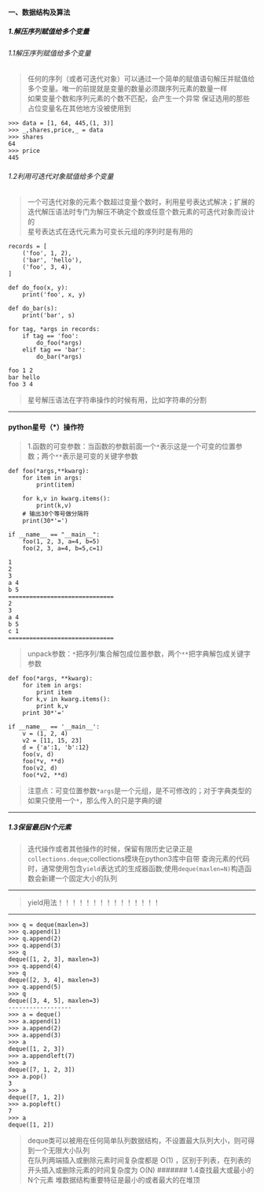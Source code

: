 #### 一、数据结构及算法
##### 1.解压序列赋值给多个变量
###### 1.1解压序列赋值给多个变量
> 任何的序列（或者可迭代对象）可以通过一个简单的赋值语句解压并赋值给多个变量。唯一的前提就是变量的数量必须跟序列元素的数量一样    
> 如果变量个数和序列元素的个数不匹配，会产生一个异常 
> 保证选用的那些占位变量名在其他地方没被使用到    
```
>>> data = [1, 64, 445,(1, 3)]
>>> _,shares,price,_ = data
>>> shares
64
>>> price
445
```
###### 1.2利用可迭代对象赋值给多个变量
> 一个可迭代对象的元素个数超过变量个数时，利用星号表达式解决；扩展的迭代解压语法时专门为解压不确定个数或任意个数元素的可迭代对象而设计的   
> 星号表达式在迭代元素为可变长元组的序列时是有用的
```
records = [
    ('foo', 1, 2),
    ('bar', 'hello'),
    ('foo', 3, 4),
]

def do_foo(x, y):
    print('foo', x, y)

def do_bar(s):
    print('bar', s)

for tag, *args in records:
    if tag == 'foo':
        do_foo(*args)
    elif tag == 'bar':
        do_bar(*args)
        
foo 1 2
bar hello
foo 3 4
```
> 星号解压语法在字符串操作的时候有用，比如字符串的分割
---
#### python星号（*）操作符
> 1.函数的可变参数：当函数的参数前面一个`*`表示这是一个可变的位置参数；两个`**`表示是可变的关键字参数
```
def foo(*args,**kwarg):
    for item in args:
        print(item)
    
    for k,v in kwarg.items():
        print(k,v)
    # 输出30个等号做分隔符
    print(30*'=')
    
if __name__ == "__main__":
    foo(1, 2, 3, a=4, b=5)
    foo(2, 3, a=4, b=5,c=1)
   
1
2
3
a 4
b 5
==============================
2
3
a 4
b 5
c 1
==============================
```    
> unpack参数：`*`把序列/集合解包成位置参数，两个`**`把字典解包成关键字参数
```
def foo(*args, **kwarg):
    for item in args:
        print item
    for k,v in kwarg.items():
        print k,v
    print 30*'='

if __name__ == '__main__':
    v = (1, 2, 4)
    v2 = [11, 15, 23]
    d = {'a':1, 'b':12}
    foo(v, d)
    foo(*v, **d)
    foo(v2, d)
    foo(*v2, **d)
```
> 注意点：可变位置参数`*args`是一个元组，是不可修改的；对于字典类型的如果只使用一个`*`，那么传入的只是字典的键
---
##### 1.3保留最后N个元素
> 迭代操作或者其他操作的时候，保留有限历史记录正是`collections.deque`;collections模块在python3库中自带
> 查询元素的代码时，通常使用包含`yield`表达式的生成器函数;使用`deque(maxlen=N)`构造函数会新建一个固定大小的队列   
----
> yield用法！！！！！！！！！！！！！！！
----
```
>>> q = deque(maxlen=3)
>>> q.append(1)
>>> q.append(2)
>>> q.append(3)
>>> q
deque([1, 2, 3], maxlen=3)
>>> q.append(4)
>>> q
deque([2, 3, 4], maxlen=3)
>>> q.append(5)
>>> q
deque([3, 4, 5], maxlen=3)
------------------
>>> a = deque()
>>> a.append(1)
>>> a.append(2)
>>> a.append(3)
>>> a
deque([1, 2, 3])
>>> a.appendleft(7)
>>> a
deque([7, 1, 2, 3])
>>> a.pop()
3
>>> a
deque([7, 1, 2])
>>> a.popleft()
7
>>> a
deque([1, 2])
```
> deque类可以被用在任何简单队列数据结构，不设置最大队列大小，则可得到一个无限大小队列  
> 在队列两端插入或删除元素时间复杂度都是 O(1) ，区别于列表，在列表的开头插入或删除元素的时间复杂度为 O(N)
####### 1.4查找最大或最小的N个元素
> 堆数据结构重要特征是最小的或者最大的在堆顶 

